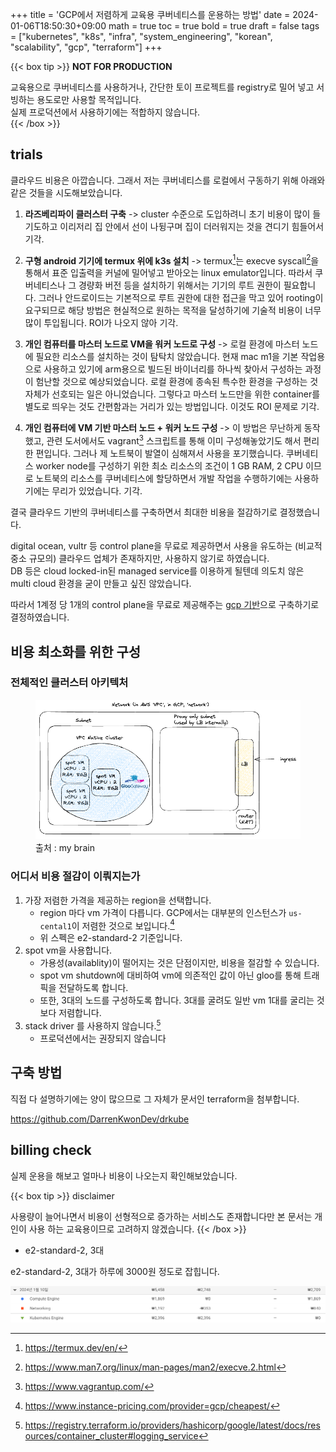 +++
title = 'GCP에서 저렴하게 교육용 쿠버네티스를 운용하는 방법'
date = 2024-01-06T18:50:30+09:00
math = true
toc = true
bold = true
draft = false
tags = ["kubernetes", "k8s", "infra", "system_engineering", "korean", "scalability", "gcp", "terraform"]
+++

{{< box tip >}}
**NOT FOR PRODUCTION**

교육용으로 쿠버네티스를 사용하거나, 간단한 토이 프로젝트를 registry로 밀어 넣고 서빙하는 용도로만 사용할 목적입니다.  
실제 프로덕션에서 사용하기에는 적합하지 않습니다.  
{{< /box >}}

## trials

클라우드 비용은 아깝습니다. 그래서 저는 쿠버네티스를 로컬에서 구동하기 위해 아래와 같은 것들을 시도해보았습니다.

1. **라즈베리파이 클러스터 구축** -> cluster 수준으로 도입하려니 초기 비용이 많이 들기도하고 이리저리 집 안에서 선이 나뒹구며 집이 더러워지는 것을 견디기 힘들어서 기각.

2. **구형 android 기기에 termux 위에 k3s 설치** -> termux[^1]는 execve syscall[^2]을 통해서 표준 입출력을 커널에 밀어넣고 받아오는 linux emulator입니다. 따라서 쿠버네티스나 그 경량화 버전 등을 설치하기 위해서는 기기의 루트 권한이 필요합니다. 그러나 안드로이드는 기본적으로 루트 권한에 대한 접근을 막고 있어 rooting이 요구되므로 해당 방법은 현실적으로 원하는 목적을 달성하기에 기술적 비용이 너무 많이 투입됩니다. ROI가 나오지 않아 기각.

3. **개인 컴퓨터를 마스터 노드로 VM을 워커 노드로 구성** -> 로컬 환경에 마스터 노드에 필요한 리소스를 설치하는 것이 탐탁치 않았습니다. 현재 mac m1을 기본 작업용으로 사용하고 있기에 arm용으로 빌드된 바이너리를 하나씩 찾아서 구성하는 과정이 험난할 것으로 예상되었습니다. 로컬 환경에 종속된 특수한 환경을 구성하는 것 자체가 선호되는 일은 아니었습니다. 그렇다고 마스터 노드만을 위한 container를 별도로 띄우는 것도 간편함과는 거리가 있는 방법입니다. 이것도 ROI 문제로 기각.

4. **개인 컴퓨터에 VM 기반 마스터 노드 + 워커 노드 구성** -> 이 방법은 무난하게 동작했고, 관련 도서에서도 vagrant[^3] 스크립트를 통해 이미 구성해놓았기도 해서 편리한 편입니다. 그러나 제 노트북이 발열이 심해져서 사용을 포기했습니다. 쿠버네티스 worker node를 구성하기 위한 최소 리소스의 조건이 1 GB RAM, 2 CPU 이므로 노트북의 리소스를 쿠버네티스에 할당하면서 개발 작업을 수행하기에는 사용하기에는 무리가 있었습니다. 기각.

[^1]: https://termux.dev/en/
[^2]: https://www.man7.org/linux/man-pages/man2/execve.2.html
[^3]: https://www.vagrantup.com/

결국 클라우드 기반의 쿠버네티스를 구축하면서 최대한 비용을 절감하기로 결정했습니다.

digital ocean, vultr 등 control plane을 무료로 제공하면서 사용을 유도하는 (비교적 중소 규모의) 클라우드 업체가 존재하지만, 사용하지 않기로 하였습니다.  
DB 등은 cloud locked-in된 managed service를 이용하게 될텐데 의도치 않은 multi cloud 환경을 굳이 만들고 싶진 않았습니다.

따라서 1계정 당 1개의 control plane을 무료로 제공해주는 <u>gcp 기반</u>으로 구축하기로 결정하였습니다.

## 비용 최소화를 위한 구성

### 전체적인 클러스터 아키텍처

<figure>
<img src="./gcp_gke.png" alt="gcp k8s cluster">
<figcaption>출처 : my brain</figcaption>
</figure>

### 어디서 비용 절감이 이뤄지는가

1. 가장 저렴한 가격을 제공하는 region을 선택합니다.
    - region 마다 vm 가격이 다릅니다. GCP에서는 대부분의 인스턴스가 `us-cental1`이 저렴한 것으로 보입니다.[^4]
    - 위 스펙은 e2-standard-2 기준입니다.
2. spot vm을 사용합니다.
    - 가용성(availablity)이 떨어지는 것은 단점이지만, 비용을 절감할 수 있습니다.
    - spot vm shutdown에 대비하여 vm에 의존적인 값이 아닌 gloo를 통해 트래픽을 전달하도록 합니다.
    - 또한, 3대의 노드를 구성하도록 합니다. 3대를 굴려도 일반 vm 1대를 굴리는 것보다 저렴합니다.
3. stack driver 를 사용하지 않습니다.[^5]
    - 프로덕션에서는 권장되지 않습니다

[^4]: https://www.instance-pricing.com/provider=gcp/cheapest/
[^5]: https://registry.terraform.io/providers/hashicorp/google/latest/docs/resources/container_cluster#logging_service

## 구축 방법

직접 다 설명하기에는 양이 많으므로 그 자체가 문서인 terraform을 첨부합니다.

https://github.com/DarrenKwonDev/drkube

## billing check

실제 운용을 해보고 얼마나 비용이 나오는지 확인해보았습니다.

{{< box tip >}}
disclaimer

사용량이 늘어나면서 비용이 선형적으로 증가하는 서비스도 존재합니다만 본 문서는 개인이 사용 하는 교육용이므로 고려하지 않겠습니다.
{{< /box >}}

-   e2-standard-2, 3대

e2-standard-2, 3대가 하루에 3000원 정도로 잡힙니다.

<img src="./first_day.png" alt="first day" />
